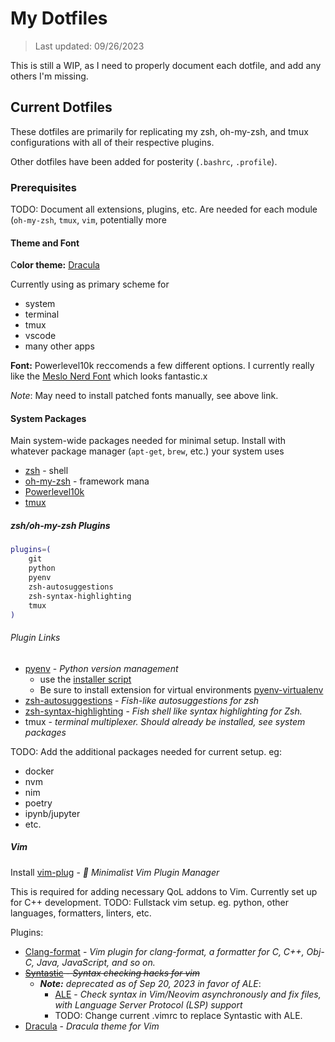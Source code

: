 # My Dotfiles

> Last updated: 09/26/2023

This is still a WIP, as I need to properly document each dotfile, and add any others I'm missing.

## Current Dotfiles

These dotfiles are primarily for replicating my zsh, oh-my-zsh, and tmux configurations with all of their respective plugins.

Other dotfiles have been added for posterity (`.bashrc`, `.profile`).


### Prerequisites

TODO: Document all extensions, plugins, etc. Are needed for each module (`oh-my-zsh`, `tmux`, `vim`, potentially more

#### Theme and Font

C**olor theme:** [Dracula](https://draculatheme.com/)

Currently using as primary scheme for

* system
* terminal
* tmux
* vscode
* many other apps

**Font:** Powerlevel10k reccomends a few different options. I currently really like the [Meslo Nerd Font](https://github.com/romkatv/powerlevel10k#fonts) which looks fantastic.x

*Note*: May need to install patched fonts manually, see above link.

#### System Packages

Main system-wide packages needed for minimal setup. Install with whatever package manager (`apt-get`, `brew`, etc.) your system uses

* [zsh](https://github.com/ohmyzsh/ohmyzsh/wiki/Installing-ZSH) - shell
* [oh-my-zsh](https://ohmyz.sh/) - framework mana
* [Powerlevel10k](https://github.com/romkatv/powerlevel10k)
* [tmux](https://github.com/tmux/tmux/wiki)


##### zsh/oh-my-zsh Plugins

```zsh
plugins=(
    git
    python
    pyenv
    zsh-autosuggestions
    zsh-syntax-highlighting
    tmux
)
```

###### Plugin Links

* [pyenv](https://github.com/pyenv/pyenv) - *Python version management*
  * use the [installer script](https://github.com/pyenv/pyenv-installer)
  * Be sure to install extension for virtual environments [pyenv-virtualenv](https://github.com/pyenv/pyenv-virtualenv)
* [zsh-autosuggestions](https://github.com/zsh-users/zsh-autosuggestions) - *Fish-like autosuggestions for zsh*
* [zsh-syntax-highlighting](https://github.com/zsh-users/zsh-syntax-highlighting) - *Fish shell like syntax highlighting for Zsh.*
* tmux - *terminal multiplexer. Should already be installed, see system packages*

TODO: Add the additional packages needed for current setup. eg:

* docker
* nvm
* nim
* poetry
* ipynb/jupyter
* etc.

##### Vim

Install [vim-plug](https://github.com/junegunn/vim-plug) - *🌺 Minimalist Vim Plugin Manager*

This is required for adding necessary QoL addons to Vim. Currently set up for C++ development. TODO: Fullstack vim setup. eg. python, other languages, formatters, linters, etc.

Plugins:

* [Clang-format](https://github.com/rhysd/vim-clang-format) - *Vim plugin for clang-format, a formatter for C, C++, Obj-C, Java, JavaScript, and so on.*
* ~~[Syntastic](https://github.com/vim-syntastic/syntastic) - *Syntax checking hacks for vim*~~
  * ***Note:*** *deprecated as of Sep 20, 2023 in favor of ALE*:
    * [ALE]() - *Check syntax in Vim/Neovim asynchronously and fix files, with Language Server Protocol (LSP) support*
    * TODO: Change current .vimrc to replace Syntastic with ALE.
* [Dracula](https://github.com/dracula/vim) - *Dracula theme for Vim*
